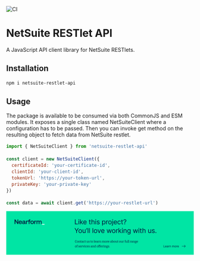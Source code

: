 ![CI](https://github.com/nearform/netsuite-restlet-api/actions/workflows/ci.yml/badge.svg?event=push)

# NetSuite RESTlet API

A JavaScript API client library for NetSuite RESTlets.

## Installation

```bash
npm i netsuite-restlet-api
```

## Usage

The package is available to be consumed via both CommonJS and ESM modules. It exposes a single class named NetSuiteClient where a configuration has to be passed. Then you can invoke get method on the resulting object to fetch data from NetSuite restlet.

```js
import { NetSuiteClient } from 'netsuite-restlet-api'

const client = new NetSuiteClient({
  certificateId: 'your-certificate-id',
  clientId: 'your-client-id',
  tokenUrl: 'https://your-token-url',
  privateKey: 'your-private-key'
})

const data = await client.get('https://your-restlet-url')
```

[![banner](https://raw.githubusercontent.com/nearform/.github/refs/heads/master/assets/os-banner-green.svg)](https://www.nearform.com/contact/?utm_source=open-source&utm_medium=banner&utm_campaign=os-project-pages)
